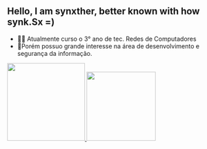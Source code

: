 ## Hello, I am synxther, better known with how synk.Sx =)
<div>

<ul>
 <li>🧑‍💻 Atualmente curso o 3° ano de tec. Redes de Computadores </li>
 <li>📌Porém possuo grande interesse na área de desenvolvimento e segurança da informação.</li>
</ul>
</div>

<div>
  <a href="https://github.com/synxther">
  <img height="180em" src="https://github-readme-stats.vercel.app/api?username=synxther&layout=compact&show_icons=true&theme=gotham&count_private=true&include_all_commits=true"/>
 <img height="160em" src="https://github-readme-stats.vercel.app/api/top-langs/?username=synxther&layout=compact&langs_count=8&theme=gotham"/>
</div>   
 <!--
   ![image](https://github-readme-stats.vercel.app/api?username=synxther&count_private=true&theme=gotham&show_icons=true&hide_title=true&include_all_commits=true)
   ![image](https://github-readme-stats.vercel.app/api/top-langs/?username=synxther&layout=compact&langs_count=8&theme=gotham)
-->
<!--caso n atualize eu coloco uma "," ou coloco um false-->
